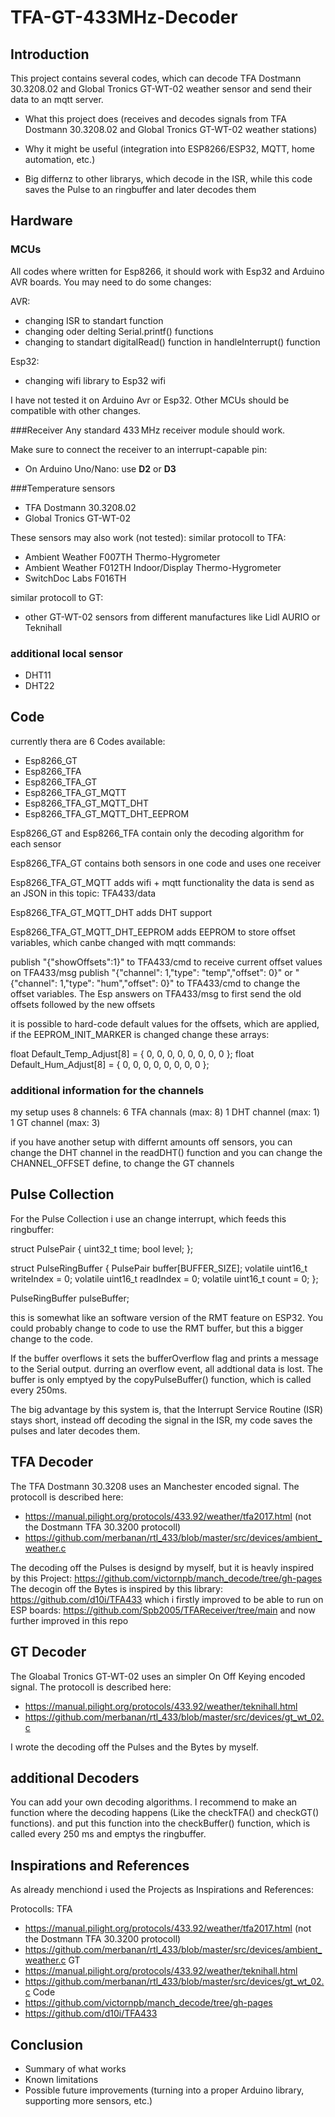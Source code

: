 # TFA-GT-433MHz-Decoder

## Introduction
This project contains several codes, which can decode TFA Dostmann 30.3208.02 and Global Tronics GT-WT-02 weather sensor and send their data to an mqtt server. 
- What this project does (receives and decodes signals from TFA Dostmann 30.3208.02 and Global Tronics GT-WT-02 weather stations)
- Why it might be useful (integration into ESP8266/ESP32, MQTT, home automation, etc.)

- Big differnz to other librarys, which decode in the ISR, while this code saves the Pulse to an ringbuffer and later decodes them

## Hardware
### MCUs
All codes where written for Esp8266, it should work with Esp32 and Arduino AVR boards.
You may need to do some changes:

AVR:
- changing ISR to standart function
- changing oder delting Serial.printf() functions
- changing to standart digitalRead() function in handleInterrupt() function

Esp32:
- changing wifi library to Esp32 wifi

I have not tested it on Arduino Avr or Esp32.
Other MCUs should be compatible with other changes.

###Receiver
Any standard 433 MHz receiver module should work.

Make sure to connect the receiver to an interrupt-capable pin:

* On Arduino Uno/Nano: use **D2** or **D3**

###Temperature sensors
- TFA Dostmann 30.3208.02
- Global Tronics GT-WT-02

These sensors may also work (not tested):
similar protocoll to TFA:
* Ambient Weather F007TH Thermo-Hygrometer
* Ambient Weather F012TH Indoor/Display Thermo-Hygrometer
* SwitchDoc Labs F016TH

similar protocoll to GT:
* other GT-WT-02 sensors from different manufactures like Lidl AURIO or Teknihall 

### additional local sensor

* DHT11 
* DHT22

## Code 
currently thera are 6 Codes available:

* Esp8266_GT
* Esp8266_TFA
* Esp8266_TFA_GT
* Esp8266_TFA_GT_MQTT
* Esp8266_TFA_GT_MQTT_DHT
* Esp8266_TFA_GT_MQTT_DHT_EEPROM

Esp8266_GT and Esp8266_TFA
contain only the decoding algorithm for each sensor

Esp8266_TFA_GT
contains both sensors in one code and uses one receiver

Esp8266_TFA_GT_MQTT
adds wifi + mqtt functionality
the data is send as an JSON in this topic: TFA433/data

Esp8266_TFA_GT_MQTT_DHT
adds DHT support

Esp8266_TFA_GT_MQTT_DHT_EEPROM
adds EEPROM to store offset variables, which canbe changed with mqtt commands:

publish "{"showOffsets":1}" to TFA433/cmd to receive current offset values on TFA433/msg
publish "{"channel": 1,"type": "temp","offset": 0}" or "{"channel": 1,"type": "hum","offset": 0}" to TFA433/cmd to change the offset variables.
The Esp answers on TFA433/msg to first send the old offsets followed by the new offsets

it is possible to hard-code default values for the offsets, which are applied, if the EEPROM_INIT_MARKER is changed
change these arrays:

float Default_Temp_Adjust[8] = { 0, 0, 0, 0, 0, 0, 0, 0 };
float Default_Hum_Adjust[8] = { 0, 0, 0, 0, 0, 0, 0, 0 };

### additional information for the channels
my setup uses 8 channels:
6 TFA channals (max: 8)
1 DHT channel  (max: 1)
1 GT channel  (max: 3)

if you have another setup with differnt amounts off sensors, you can change the DHT channel in the readDHT() function and you can change the  CHANNEL_OFFSET define, to change the GT channels

## Pulse Collection

For the Pulse Collection i use an change interrupt, which feeds this ringbuffer:

struct PulsePair {
  uint32_t time;
  bool level;
};

struct PulseRingBuffer {
  PulsePair buffer[BUFFER_SIZE];
  volatile uint16_t writeIndex = 0;
  volatile uint16_t readIndex = 0;
  volatile uint16_t count = 0;
};

PulseRingBuffer pulseBuffer;

this is somewhat like an software version of the RMT feature on ESP32.
You could probably change to code to use the RMT buffer, but this a bigger change to the code.

If the buffer overflows it sets the bufferOverflow flag and prints a message to the Serial output. durring an overflow event, all addtional data is lost.
The buffer is only emptyed by the copyPulseBuffer() function, which is called every 250ms.

The big advantage by this system is, that the Interrupt Service Routine (ISR) stays short, instead off decoding the signal in the ISR, my code saves the pulses and later decodes them.

## TFA Decoder

The TFA Dostmann 30.3208 uses an Manchester encoded signal.
The protocoll is described here: 
* https://manual.pilight.org/protocols/433.92/weather/tfa2017.html (not the Dostmann TFA 30.3200 protocoll)
* https://github.com/merbanan/rtl_433/blob/master/src/devices/ambient_weather.c

The decoding off the Pulses is designd by myself, but it is heavly inspired by this Project: https://github.com/victornpb/manch_decode/tree/gh-pages
The decogin off the Bytes is inspired by this library: https://github.com/d10i/TFA433
which i firstly improved to be able to run on ESP boards: https://github.com/Spb2005/TFAReceiver/tree/main
and now further improved in this repo

## GT Decoder

The Gloabal Tronics GT-WT-02 uses an simpler On Off Keying encoded signal.
The protocoll is described here: 
* https://manual.pilight.org/protocols/433.92/weather/teknihall.html
* https://github.com/merbanan/rtl_433/blob/master/src/devices/gt_wt_02.c

I wrote the decoding off the Pulses and the Bytes by myself.

## additional Decoders

You can add your own decoding algorithms. 
I recommend to make an function where the decoding happens (Like the checkTFA() and checkGT() functions). and put this function into the checkBuffer() function, which is called every 250 ms and emptys the ringbuffer. 

## Inspirations and References
As already menchiond i used the Projects as Inspirations and References:

Protocolls:
TFA
* https://manual.pilight.org/protocols/433.92/weather/tfa2017.html (not the Dostmann TFA 30.3200 protocoll)
* https://github.com/merbanan/rtl_433/blob/master/src/devices/ambient_weather.c
GT
* https://manual.pilight.org/protocols/433.92/weather/teknihall.html
* https://github.com/merbanan/rtl_433/blob/master/src/devices/gt_wt_02.c
Code
* https://github.com/victornpb/manch_decode/tree/gh-pages
* https://github.com/d10i/TFA433

## Conclusion
- Summary of what works  
- Known limitations  
- Possible future improvements (turning into a proper Arduino library, supporting more sensors, etc.)  
